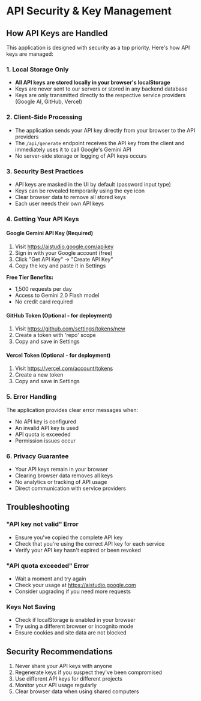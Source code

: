 # API Security & Key Management

## How API Keys are Handled

This application is designed with security as a top priority. Here's how API keys are managed:

### 1. Local Storage Only
- **All API keys are stored locally in your browser's localStorage**
- Keys are never sent to our servers or stored in any backend database
- Keys are only transmitted directly to the respective service providers (Google AI, GitHub, Vercel)

### 2. Client-Side Processing
- The application sends your API key directly from your browser to the API providers
- The `/api/generate` endpoint receives the API key from the client and immediately uses it to call Google's Gemini API
- No server-side storage or logging of API keys occurs

### 3. Security Best Practices
- API keys are masked in the UI by default (password input type)
- Keys can be revealed temporarily using the eye icon
- Clear browser data to remove all stored keys
- Each user needs their own API keys

### 4. Getting Your API Keys

#### Google Gemini API Key (Required)
1. Visit https://aistudio.google.com/apikey
2. Sign in with your Google account (free)
3. Click "Get API Key" → "Create API Key"
4. Copy the key and paste it in Settings

**Free Tier Benefits:**
- 1,500 requests per day
- Access to Gemini 2.0 Flash model
- No credit card required

#### GitHub Token (Optional - for deployment)
1. Visit https://github.com/settings/tokens/new
2. Create a token with 'repo' scope
3. Copy and save in Settings

#### Vercel Token (Optional - for deployment)
1. Visit https://vercel.com/account/tokens
2. Create a new token
3. Copy and save in Settings

### 5. Error Handling
The application provides clear error messages when:
- No API key is configured
- An invalid API key is used
- API quota is exceeded
- Permission issues occur

### 6. Privacy Guarantee
- Your API keys remain in your browser
- Clearing browser data removes all keys
- No analytics or tracking of API usage
- Direct communication with service providers

## Troubleshooting

### "API key not valid" Error
- Ensure you've copied the complete API key
- Check that you're using the correct API key for each service
- Verify your API key hasn't expired or been revoked

### "API quota exceeded" Error
- Wait a moment and try again
- Check your usage at https://aistudio.google.com
- Consider upgrading if you need more requests

### Keys Not Saving
- Check if localStorage is enabled in your browser
- Try using a different browser or incognito mode
- Ensure cookies and site data are not blocked

## Security Recommendations
1. Never share your API keys with anyone
2. Regenerate keys if you suspect they've been compromised
3. Use different API keys for different projects
4. Monitor your API usage regularly
5. Clear browser data when using shared computers